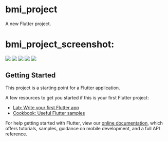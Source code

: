 # bmi_project

A new Flutter project.

# bmi_project_screenshot:
![](screenshot/screenshot.png)
![](screenshot/screenshot1.png)
![](screenshot/screenshot2.png)
![](screenshot/screenshot3.png)
![](screenshot/screenshot4.png)


## Getting Started

This project is a starting point for a Flutter application.

A few resources to get you started if this is your first Flutter project:

- [Lab: Write your first Flutter app](https://flutter.dev/docs/get-started/codelab)
- [Cookbook: Useful Flutter samples](https://flutter.dev/docs/cookbook)

For help getting started with Flutter, view our
[online documentation](https://flutter.dev/docs), which offers tutorials,
samples, guidance on mobile development, and a full API reference.
